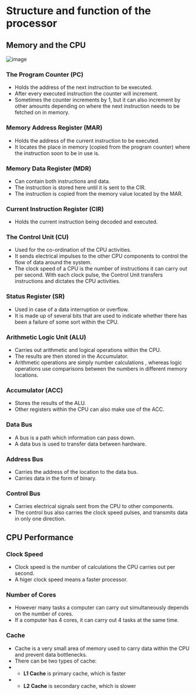 # Structure and function of the processor

## Memory and the CPU
![image](https://user-images.githubusercontent.com/90699946/136962173-be2c26ac-d544-499b-8f97-9dd1243aa251.png)

### The Program Counter (PC)
- Holds the address of the next instruction to be executed.
- After every executed instruction the counter will increment.
- Sometimes the counter increments by 1, but it can also increment by other amounts depending on where the next instruction needs to be fetched on in memory.

### Memory Address Register (MAR)
- Holds the address of the current instruction to be executed.
- It locates the place in memory (copied from the program counter) where the instruction soon to be in use is.

### Memory Data Register (MDR)
- Can contain both instructions and data.
- The instruction is stored here until it is sent to the CIR.
- The instruction is copied from the memory value located by the MAR.


### Current Instruction Register (CIR)
- Holds the current instruction being decoded and executed.


### The Control Unit (CU)
- Used for the co-ordination of the CPU activities.
- It sends electrical impulses to the other CPU components to control the flow of data around the system.
- The clock speed of a CPU is the number of instructions it can carry out per second. With each clock pulse, the Control Unit transfers instructions and dictates the CPU activities.

### Status Register (SR)
- Used in case of a data interruption or overflow.
- It is made up of several bits that are used to indicate whether there has been a failure of some sort within the CPU.


### Arithmetic Logic Unit (ALU)
- Carries out arithmetic and logical operations within the CPU.
- The results are then stored in the Accumulator.
- Arithmetic operations are simply number calculations , whereas logic operations use comparisons between the numbers in different memory locations.

### Accumulator (ACC)
- Stores the results of the ALU.
- Other registers within the CPU can also make use of the ACC.


### Data Bus
- A bus is a path which information can pass down.
- A data bus is used to transfer data between hardware.


### Address Bus
- Carries the address of the location to the data bus.
- Carries data in the form of binary.


### Control Bus
- Carries electrical signals sent from the CPU to other components.
- The control bus also carries the clock speed pulses, and transmits data in only one direction.


## CPU Performance

### Clock Speed
- Clock speed is the number of calculations the CPU carries out per second.
- A higer clock speed means a faster processor.

### Number of Cores
- However many tasks a computer can carry out simultaneously depends on the number of cores.
- If a computer has 4 cores, it can carry out 4 tasks at the same time.

### Cache
- Cache is a very small area of memory used to carry data within the CPU and prevent data bottlenecks.
- There can be two types of cache:
- - **L1 Cache** is primary cache, which is faster
- - **L2 Cache** is secondary cache, which is slower
